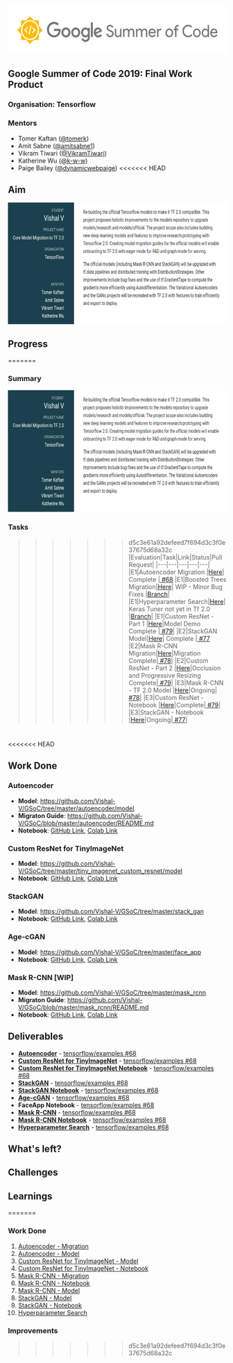 <img src="assets/gsoc.png" width="556px" height="112px"/>
  
## Google Summer of Code 2019: **Final Work Product**
### **Organisation**: Tensorflow
### **Mentors**
- Tomer Kaftan ([@tomerk](https://github.com/tomerk))
- Amit Sabne ([@amitsabne1](https://github.com/amitsabne1))
- Vikram Tiwari ([@VikramTiwari](https://github.com/VikramTiwari))
- Katherine Wu ([@k-w-w](https://github.com/k-w-w))
- Paige Bailey ([@dynamicwebpaige](https://github.com/dynamicwebpaige))
<<<<<<< HEAD
## **Aim**
<img src="assets/gsoc_project.png" width="850px" height="280px"/>
  
## **Progress**
=======
### **Summary**
<img src="assets/gsoc_project.png" width="850px" height="280px"/>
  
### Tasks
>>>>>>> d5c3e61a92defeed7f694d3c3f0e37675d68a32c
|Evaluation|Task|Link|Status|Pull Request|
|---|---|---|---|---|
|E1|Autoencoder Migration |[Here](https://github.com/Vishal-V/GSoC/tree/master/autoencoder)| Complete |[ #68](https://github.com/tensorflow/examples/pull/68)
|E1|Boosted Trees Migration|[Here](https://github.com/Vishal-V/GSoC/tree/master/boosted_trees)|  WIP - Minor Bug Fixes |[Branch](https://github.com/Vishal-V/examples-1/tree/boosted-tree-migration)|
|E1|Hyperparameter Search|[Here](https://github.com/Vishal-V/GSoC/blob/master/keras_tuner/hyperparamter_search.ipynb)| Keras Tuner not yet in Tf 2.0 |[Branch](https://github.com/Vishal-V/examples-1/tree/hyperparam-optimization)|
|E1|Custom ResNet - Part 1 |[Here](https://github.com/Vishal-V/GSoC/blob/master/tiny_imagenet_custom_resnet/tiny_imagenet_custom_resnet.ipynb)|Model Demo Complete |[ #79](https://github.com/tensorflow/examples/pull/79)|
|E2|StackGAN Model|[Here](https://github.com/Vishal-V/GSoC/tree/master/stack_gan)| Complete |[ #77](https://github.com/tensorflow/examples/pull/77)
|E2|Mask R-CNN Migration|[Here](https://github.com/Vishal-V/GSoC/tree/master/mask_rcnn)|Migration Complete|[ #78](https://github.com/tensorflow/examples/pull/78)|
|E2|Custom ResNet - Part 2 |[Here](https://github.com/Vishal-V/GSoC/blob/master/tiny_imagenet_custom_resnet/tiny_imagenet_custom_resnet.ipynb)|Occlusion and Progressive Resizing Complete|[ #79](https://github.com/tensorflow/examples/pull/79)|
|E3|Mask R-CNN - TF 2.0 Model |[Here](https://github.com/Vishal-V/GSoC/tree/master/mask_rcnn)|Ongoing|[ #78](https://github.com/tensorflow/examples/pull/78)|
|E3|Custom ResNet - Notebook |[Here](https://github.com/Vishal-V/GSoC/blob/master/tiny_imagenet_custom_resnet/tiny_imagenet_custom_resnet.ipynb)|Complete|[ #79](https://github.com/tensorflow/examples/pull/79)|
|E3|StackGAN - Notebook |[Here](https://github.com/Vishal-V/GSoC/blob/master/tiny_imagenet_custom_resnet/tiny_imagenet_custom_resnet.ipynb)|Ongoing|[ #77](https://github.com/tensorflow/examples/pull/77)|
#
<<<<<<< HEAD
## **Work Done**
### Autoencoder
- **Model**: https://github.com/Vishal-V/GSoC/tree/master/autoencoder/model
- **Migraton Guide**: https://github.com/Vishal-V/GSoC/blob/master/autoencoder/README.md  
- **Notebook**: [GitHub Link](), [Colab Link]()
### Custom ResNet for TinyImageNet
- **Model**: https://github.com/Vishal-V/GSoC/tree/master/tiny_imagenet_custom_resnet/model
- **Notebook**: [GitHub Link](), [Colab Link]()
### StackGAN
- **Model**: https://github.com/Vishal-V/GSoC/tree/master/stack_gan
- **Notebook**: [GitHub Link](), [Colab Link]()
### Age-cGAN
- **Model**: https://github.com/Vishal-V/GSoC/tree/master/face_app
- **Notebook**: [GitHub Link](), [Colab Link]()
### Mask R-CNN [WIP]
- **Model**: https://github.com/Vishal-V/GSoC/tree/master/mask_rcnn
- **Migraton Guide**: https://github.com/Vishal-V/GSoC/blob/master/mask_rcnn/README.md
- **Notebook**: [GitHub Link](), [Colab Link]()

## **Deliverables**
- [**Autoencoder**](https://github.com/Vishal-V/GSoC/tree/master/autoencoder/model) - [tensorflow/examples #68]()
- [**Custom ResNet for TinyImageNet**](https://github.com/Vishal-V/GSoC/tree/master/tiny_imagenet_custom_resnet/model) -  [tensorflow/examples #68]()
- [**Custom ResNet for TinyImageNet Notebook**](https://github.com/Vishal-V/GSoC/blob/master/tiny_imagenet_custom_resnet/tiny_imagenet_custom_resnet.ipynb) -  [tensorflow/examples #68]()
- [**StackGAN**](https://github.com/Vishal-V/GSoC/tree/master/stack_gan) -  [tensorflow/examples #68]()
- [**StackGAN Notebook**](https://github.com/Vishal-V/GSoC/blob/master/stack_gan/notebook/stack_gan.ipynb) -  [tensorflow/examples #68]()
- [**Age-cGAN**](https://github.com/Vishal-V/GSoC/tree/master/face_app) -  [tensorflow/examples #68]()
- **FaceApp Notebook** - [tensorflow/examples #68]() 
- [**Mask R-CNN**](https://github.com/Vishal-V/GSoC/tree/master/mask_rcnn) -  [tensorflow/examples #68]()
- [**Mask R-CNN Notebook**](https://github.com/Vishal-V/GSoC/tree/master/mask_rcnn/notebooks) -  [tensorflow/examples #68]()
- [**Hyperparameter Search**](https://github.com/Vishal-V/GSoC/blob/master/keras_tuner/hyperparamter_search.ipynb) -  [tensorflow/examples #68]()
## **What's left?**
## **Challenges**
## **Learnings**
=======
### **Work Done**
1. [Autoencoder - Migration](https://github.com/Vishal-V/GSoC/blob/master/autoencoder/README.md)
2. [Autoencoder - Model](https://github.com/Vishal-V/GSoC/tree/master/autoencoder/model)
3. [Custom ResNet for TinyImageNet - Model](https://github.com/Vishal-V/GSoC/tree/master/tiny_imagenet_custom_resnet/model)
4. [Custom ResNet for TinyImageNet - Notebook](https://github.com/Vishal-V/GSoC/blob/master/tiny_imagenet_custom_resnet/tiny_imagenet_custom_resnet.ipynb)
5. [Mask R-CNN - Migration](https://github.com/Vishal-V/GSoC/blob/master/mask_rcnn/README.md)
6. [Mask R-CNN - Notebook](https://github.com/Vishal-V/GSoC/tree/master/mask_rcnn/notebooks)
7. [Mask R-CNN - Model](https://github.com/Vishal-V/GSoC/tree/master/mask_rcnn)
8. [StackGAN - Model](https://github.com/Vishal-V/GSoC/tree/master/stack_gan)
9. [StackGAN - Notebook](https://github.com/Vishal-V/GSoC/blob/master/stack_gan/notebook/stack_gan.ipynb)
10. [Hyperparameter Search](https://github.com/Vishal-V/GSoC/blob/master/keras_tuner/hyperparamter_search.ipynb)
### **Improvements**
>>>>>>> d5c3e61a92defeed7f694d3c3f0e37675d68a32c
